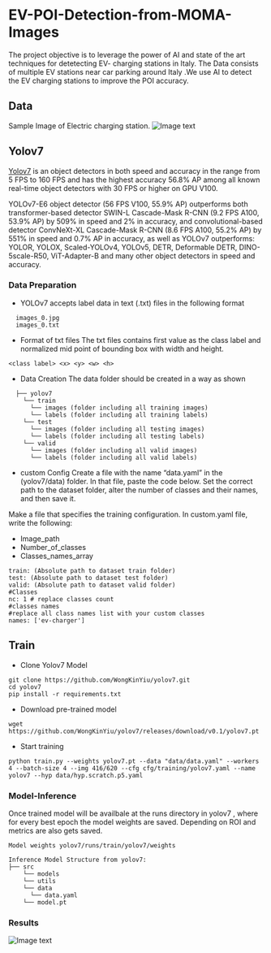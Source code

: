 # EV-POI-Detection-from-MOMA-Images

The project objective is to leverage the power of AI and state of the art techniques for detetecting EV- charging stations in Italy. The Data consists of multiple EV stations near car parking around Italy .We use AI to detect the EV charging stations to improve the POI accuracy.

## Data 

Sample Image of Electric charging station.
![Image text](https://github.com/tandon-samarth/EV-POI-Detection-form-MOMA-Images/blob/main/sample-image.png)


## Yolov7 
[Yolov7](https://arxiv.org/abs/2207.02696) is an object detectors in both speed and accuracy in the range from 5 FPS to 160 FPS and has the highest accuracy 56.8% AP among all known real-time object detectors with 30 FPS or higher on GPU V100. 

YOLOv7-E6 object detector (56 FPS V100, 55.9% AP) outperforms both transformer-based detector SWIN-L Cascade-Mask R-CNN (9.2 FPS A100, 53.9% AP) by 509% in speed and 2% in accuracy, and convolutional-based detector ConvNeXt-XL Cascade-Mask R-CNN (8.6 FPS A100, 55.2% AP) by 551% in speed and 0.7% AP in accuracy, as well as YOLOv7 outperforms: YOLOR, YOLOX, Scaled-YOLOv4, YOLOv5, DETR, Deformable DETR, DINO-5scale-R50, ViT-Adapter-B and many other object detectors in speed and accuracy.

### Data Preparation 

- YOLOv7 accepts label data in text (.txt) files in the following format
```
  images_0.jpg
  images_0.txt
```

- Format of txt files 
The txt files contains first value as the class label and normalized mid point of bounding box with width and height.
```
<class label> <x> <y> <w> <h> 
```

- Data Creation 
The data folder should be created in a way as shown 
```
  ├── yolov7
    └── train
      └── images (folder including all training images)
      └── labels (folder including all training labels)
    └── test
      └── images (folder including all testing images)
      └── labels (folder including all testing labels)
    └── valid
      └── images (folder including all valid images)
      └── labels (folder including all valid labels)
```
- custom Config 
Create a file with the name “data.yaml” in the (yolov7/data) folder. In that file, paste the code below. Set the correct path to the dataset folder, alter the number of classes and their names, and then save it.

Make a file that specifies the training configuration. In custom.yaml file, write the following:

* Image_path
* Number_of_classes
* Classes_names_array
```
train: (Absolute path to dataset train folder)
test: (Absolute path to dataset test folder)
valid: (Absolute path to dataset valid folder)
#Classes
nc: 1 # replace classes count 
#classes names
#replace all class names list with your custom classes
names: ['ev-charger']
```

## Train 
* Clone Yolov7 Model
```
git clone https://github.com/WongKinYiu/yolov7.git 
cd yolov7
pip install -r requirements.txt
```
* Download pre-trained model 
```
wget https://github.com/WongKinYiu/yolov7/releases/download/v0.1/yolov7.pt
```

* Start training 
```
python train.py --weights yolov7.pt --data "data/data.yaml" --workers 4 --batch-size 4 --img 416/620 --cfg cfg/training/yolov7.yaml --name yolov7 --hyp data/hyp.scratch.p5.yaml
```

### Model-Inference
Once trained model will be availbale at the runs directory in yolov7 , where for every best epoch the model weights are saved. Depending on ROI and metrics are also gets saved.  
```
Model weights yolov7/runs/train/yolov7/weights 

Inference Model Structure from yolov7:
├── src
    └── models
    └── utils
    └── data
      └── data.yaml
    └── model.pt
```

### Results 
![Image text](https://github.com/tandon-samarth/EV-POI-Detection-form-MOMA-Images/blob/main/yolov7/results/380009041344784.jpg)


